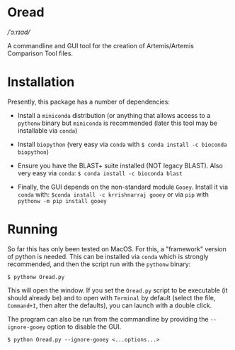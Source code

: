 # Oread
_/ˈɔːrɪad/_

A commandline and GUI tool for the creation of Artemis/Artemis Comparison Tool files.

# Installation
Presently, this package has a number of dependencies:

 - Install a `miniconda` distribution (or anything that allows access to a `pythonw` binary but `miniconda` is recommended (later this tool may be installable via `conda`)

 - Install `biopython` (very easy via `conda` with `$ conda install -c bioconda biopython`)

 - Ensure you have the BLAST+ suite installed (NOT legacy BLAST). Also very easy via `conda`: `$ conda install -c bioconda blast`

 - Finally, the GUI depends on the non-standard module `Gooey`. Install it via `conda` with: `$conda install -c krrishnarraj gooey` or via `pip` with `pythonw -m pip install gooey`


# Running
So far this has only been tested on MacOS. For this, a "framework" version of python is needed.
This can be installed via `conda` which is strongly recommended, and then the script run with the
`pythonw` binary:


    $ pythonw Oread.py

This will open the window. If you set the `Oread.py` script to be executable (it should already be)
and to open with `Terminal` by default (select the file, `Command+I`, then alter the defaults), you can launch
with a double click.

The program can also be run from the commandline by providing the `--ignore-gooey` option to disable the GUI.

    $ python Oread.py --ignore-gooey <...options...>

